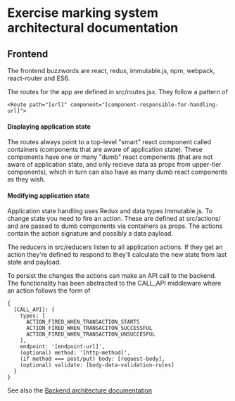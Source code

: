 # Exercise marking system architectural documentation

## Frontend

The frontend buzzwords are react, redux, immutable.js, npm, webpack, react-router and ES6.

The routes for the app are defined in src/routes.jsx. They follow a pattern of 

    <Route path="[url]" component="[component-responsible-for-handling-url]"> 

#### Displaying application state

The routes always point to a top-level "smart" react component called containers (components that are aware of application state). These components have one or many "dumb" react components (that are not aware of application state, and only recieve data as props from upper-tier components), which in turn can also have as many dumb react components as they wish.

#### Modifying application state

Application state handling uses Redux and data types Immutable.js. To change state you need to fire an action. These are defined at src/actions/ and are passed to dumb components via containers as props. The actions contain the action signature and possibly a data payload.

The reducers in src/reducers listen to all application actions. If they get an action they're defined to respond to they'll calculate the new state from last state and payload.

To persist the changes the actions can make an API call to the backend. The functionality has been abstracted to the CALL_API middleware where an action follows the form of

    {
      [CALL_API]: {
        types: [
          ACTION_FIRED_WHEN_TRANSACTION_STARTS
          ACTION_FIRED_WHEN_TRANSACITON_SUCCESSFUL
          ACTION_FIRED_WHEN_TRANSACTION_UNSUCCESFUL
        ],
        endpoint: '[endpoint-url]',
        (optional) method: '[http-method]',
        (if method === post/put) body: [request-body],
        (optional) validate: [body-data-validation-rules]
      }
    }

See also the [Backend architecture documentation]()
